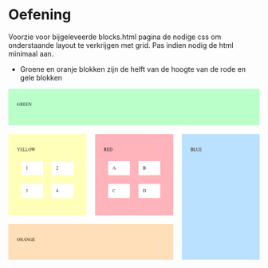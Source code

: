 # Oefening
Voorzie voor bijgeleveerde blocks.html pagina de nodige css om onderstaande layout te verkrijgen met grid. Pas indien nodig de html minimaal aan.

* Groene en oranje blokken zijn de helft van de hoogte van de rode en gele blokken


![](images/layout.png)